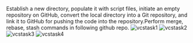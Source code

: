 Establish a new directory, populate it with script files, initiate an empty repository on GitHub, convert the local directory into a Git repository, and link it to GitHub for pushing the code into the repository.Perform merge, rebase, stash commands in following github repo.
![vcstask1](https://github.com/user-attachments/assets/4b1b61ed-f156-4c4f-871f-3ce176029ec6)
![vcstask2](https://github.com/user-attachments/assets/87764353-e80a-45df-bf9f-170b6bf8ebe1)
![vcstask3](https://github.com/user-attachments/assets/dd0bc2cb-4e45-44be-81d6-39457e6a7151)
![vcstask4](https://github.com/user-attachments/assets/d6aa835f-6191-4363-9dcb-d1dd7f3a33c9)
